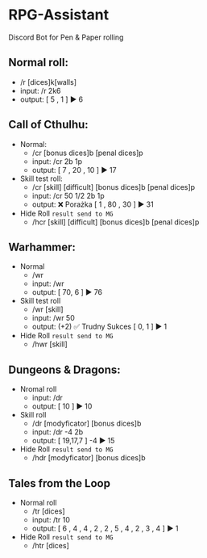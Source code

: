 # RPG-Assistant
Discord Bot for Pen &amp; Paper rolling

Normal roll: 
  -
 -  /r [dices]k[walls]
 -  input:  /r 2k6
 -  output: [ 5 , 1 ]   :arrow_forward:   6 

Call of Cthulhu:
  -
  - Normal:
    - /cr [bonus dices]b [penal dices]p
    - input: /cr 2b 1p 
    - output: [ 7 , 20 , 10 ]   :arrow_forward:   17 
  - Skill test roll:
    - /cr [skill] [difficult] [bonus dices]b [penal dices]p
    - input: /cr 50 1/2 2b 1p
    - output: :x: Porażka    [ 1 , 80 , 30 ]   :arrow_forward:   31
  - Hide Roll `result send to MG`
    - /hcr [skill] [difficult] [bonus dices]b [penal dices]p
     
Warhammer:
  - 
  - Normal
    - /wr
    - input: /wr
    - output: [ 70, 6 ]   :arrow_forward:   76 
  - Skill test roll
    - /wr [skill]
    - input: /wr 50
    - output:  (+2) :white_check_mark: Trudny Sukces    [ 0, 1 ]   :arrow_forward:   1
  - Hide Roll `result send to MG`
    - /hwr [skill]

Dungeons & Dragons:
-
  - Nromal roll
    - input: /dr
    - output:  [ 10 ]   :arrow_forward:   10
  - Skill roll
    - /dr [modyficator] [bonus dices]b
    - input: /dr -4 2b
    - output: [ 19,17,7 ] -4  :arrow_forward:   15 
  - Hide Roll `result send to MG`
    - /hdr [modyficator] [bonus dices]b

Tales from the Loop
-
  - Normal roll
    - /tr [dices]
    - input: /tr 10
    - output: [ 6 , 4 , 4 , 2 , 2 , 5 , 4 , 2 , 3 , 4 ]  :arrow_forward:   1
  - Hide Roll `result send to MG`
    - /htr [dices]
